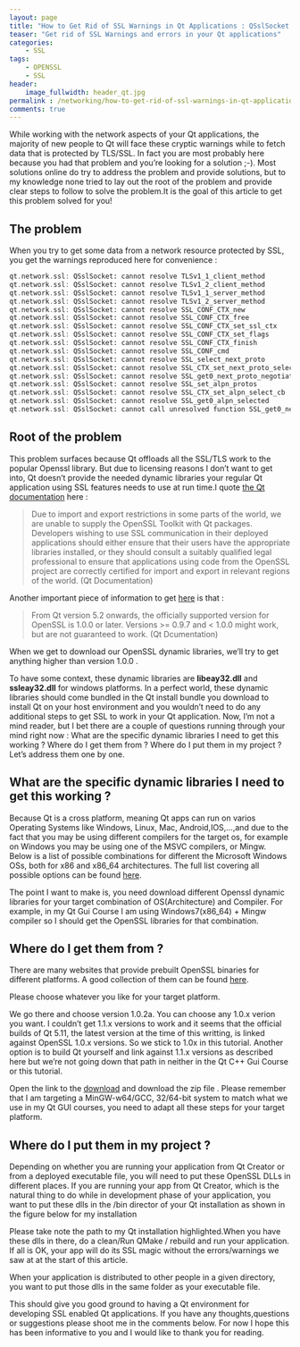 ```yaml
---
layout: page
title: "How to Get Rid of SSL Warnings in Qt Applications : QSslSocket: cannot resolve TLSv1_1_client_method Warnings"
teaser: "Get rid of SSL Warnings and errors in your Qt applications"
categories:
    - SSL
tags:
    - OPENSSL
    - SSL
header:
    image_fullwidth: header_qt.jpg
permalink : /networking/how-to-get-rid-of-ssl-warnings-in-qt-applications-qsslsocket-cannot-resolve-tlsv1_1_client_method-warnings
comments: true
---
```


While working with the network aspects of your Qt applications, the majority of new people to Qt will face these cryptic warnings while to fetch data that is protected by TLS/SSL. In fact you are most probably here because you had that problem and you’re looking for a solution ;-). Most solutions online do try to address the problem and provide solutions, but to my knowledge none tried to lay out the root of the problem and provide clear steps to follow to solve the problem.It is the goal of this article to get this problem solved for you!

## The problem
When you try to get some data from a network resource protected by SSL, you get the warnings reproduced here for convenience :

```cpp
qt.network.ssl: QSslSocket: cannot resolve TLSv1_1_client_method
qt.network.ssl: QSslSocket: cannot resolve TLSv1_2_client_method
qt.network.ssl: QSslSocket: cannot resolve TLSv1_1_server_method
qt.network.ssl: QSslSocket: cannot resolve TLSv1_2_server_method
qt.network.ssl: QSslSocket: cannot resolve SSL_CONF_CTX_new
qt.network.ssl: QSslSocket: cannot resolve SSL_CONF_CTX_free
qt.network.ssl: QSslSocket: cannot resolve SSL_CONF_CTX_set_ssl_ctx
qt.network.ssl: QSslSocket: cannot resolve SSL_CONF_CTX_set_flags
qt.network.ssl: QSslSocket: cannot resolve SSL_CONF_CTX_finish
qt.network.ssl: QSslSocket: cannot resolve SSL_CONF_cmd
qt.network.ssl: QSslSocket: cannot resolve SSL_select_next_proto
qt.network.ssl: QSslSocket: cannot resolve SSL_CTX_set_next_proto_select_cb
qt.network.ssl: QSslSocket: cannot resolve SSL_get0_next_proto_negotiated
qt.network.ssl: QSslSocket: cannot resolve SSL_set_alpn_protos
qt.network.ssl: QSslSocket: cannot resolve SSL_CTX_set_alpn_select_cb
qt.network.ssl: QSslSocket: cannot resolve SSL_get0_alpn_selected
qt.network.ssl: QSslSocket: cannot call unresolved function SSL_get0_next_proto_negotiated
```

## Root of the problem
This problem surfaces because Qt offloads all the SSL/TLS work to the popular Openssl library. But due to licensing reasons I don’t want to get into, Qt doesn’t provide the needed dynamic libraries  your regular Qt application using SSL features needs to use at run time.I quote [the Qt documentation](http://doc.qt.io/qt-5/ssl.html)  here :

<blockquote>
Due to import and export restrictions in some parts of the world, we are unable to supply the OpenSSL Toolkit with Qt packages. Developers wishing to use SSL communication in their deployed applications should either ensure that their users have the appropriate libraries installed, or they should consult a suitably qualified legal professional to ensure that applications using code from the OpenSSL project are correctly certified for import and export in relevant regions of the world.
(Qt Documentation)</blockquote>

Another important piece of information to get [here](http://doc.qt.io/qt-5/ssl.html) is that :
<blockquote>
From Qt version 5.2 onwards, the officially supported version for OpenSSL is 1.0.0 or later. Versions >= 0.9.7 and < 1.0.0 might work, but are not guaranteed to work.
(Qt Dcumentation) </blockquote>

When we get to download our OpenSSL dynamic libraries, we’ll try to get anything higher than version 1.0.0 .

To have some context, these dynamic libraries are **libeay32.dll** and **ssleay32.dll** for windows platforms. In a perfect world, these dynamic libraries should come bundled in the Qt install bundle you download to install Qt on your host environment and you wouldn’t need to do any additional steps to get SSL to work in your Qt application. Now, I’m not a mind reader, but I bet there are a couple of questions running through your mind right now : What are the specific dynamic libraries I need to get this working ? Where do I get them from ? Where do I put them in my project ? Let’s address them one by one.

## What are the specific dynamic libraries I need to get this working ?
Because Qt is a cross platform, meaning Qt apps can run on varios Operating Systems like Windows, Linux, Mac, Android,IOS,…,and due to the fact that you may be using  different compilers for the target os, for example on Windows you may be using one of the MSVC compilers, or Mingw. Below is a list of possible combinations for different the Microsoft Windows OSs, both for x86 and x86_64 architectures. The full list covering all possible options can be found [here](http://doc.qt.io/qt-5/supported-platforms.html).

The point I want to make is, you need download different Openssl dynamic libraries for your target combination of OS(Architecture) and Compiler. For example, in my Qt Gui Course I am using Windows7(x86_64) + Mingw compiler so I should get the OpenSSL libraries for that combination.

## Where do I get them from ?
There are many websites that provide prebuilt OpenSSL binaries for different platforms. A good collection of them can be found [here](https://wiki.openssl.org/index.php/Binaries).



Please choose whatever you like for your target platform.

We go there and choose version 1.0.2a. You can choose any 1.0.x verion you want. I couldn’t get 1.1.x versions to work and it seems that the official builds of Qt 5.11, the latest version at the time of this writting, is linked against OpenSSL 1.0.x versions. So we stick to 1.0x in this tutorial. Another option is to build Qt yourself and link against 1.1.x versions as described here but we’re not going down that path in neither in the Qt C++ Gui Course or this tutorial.

Open the link to the [download](https://bintray.com/vszakats/generic/download_file?file_path=openssl-1.0.2a-win32-mingw.zip) and download the zip file . Please remember that I am  targeting a  MinGW-w64/GCC, 32/64-bit system to match what we use in my Qt GUI courses, you need to adapt all these steps for your target platform.

## Where do I put them in my project ?
Depending on whether you are running your application from Qt Creator or from a deployed executable file, you will need to put these OpenSSL DLLs in different places. If you are running your app from Qt Creator, which is the natural thing to do while in development phase of your application, you want to put these dlls in the /bin director of your Qt installation as shown in the figure below for my installation

Please take note the path to my Qt installation highlighted.When you have these dlls in there, do a clean/Run QMake / rebuild and run your application. If all is OK, your app will do its SSL magic without the errors/warnings we saw at at the start of this article.

When your application is distributed to other people in a given directory, you want to put those dlls in the  same folder as your executable file.

This should give you good ground to having a Qt environment for developing SSL enabled Qt applications. If you have any thoughts,questions or suggestions please shoot me in the comments below. For now I hope this has been informative to you and I would like to thank you for reading.